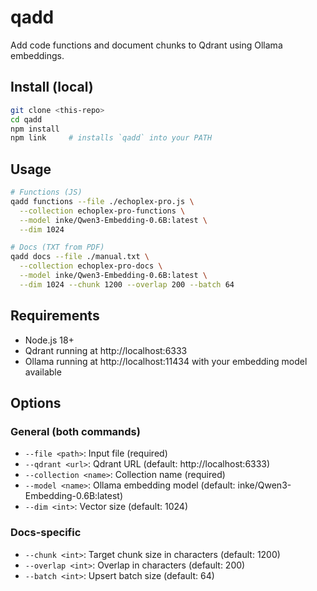 # qadd

Add code functions and document chunks to Qdrant using Ollama embeddings.

## Install (local)

```bash
git clone <this-repo>
cd qadd
npm install
npm link     # installs `qadd` into your PATH
```

## Usage

```bash
# Functions (JS)
qadd functions --file ./echoplex-pro.js \
  --collection echoplex-pro-functions \
  --model inke/Qwen3-Embedding-0.6B:latest \
  --dim 1024

# Docs (TXT from PDF)
qadd docs --file ./manual.txt \
  --collection echoplex-pro-docs \
  --model inke/Qwen3-Embedding-0.6B:latest \
  --dim 1024 --chunk 1200 --overlap 200 --batch 64
```

## Requirements
- Node.js 18+
- Qdrant running at http://localhost:6333
- Ollama running at http://localhost:11434 with your embedding model available

## Options

### General (both commands)
- `--file <path>`: Input file (required)
- `--qdrant <url>`: Qdrant URL (default: http://localhost:6333)
- `--collection <name>`: Collection name (required)
- `--model <name>`: Ollama embedding model (default: inke/Qwen3-Embedding-0.6B:latest)
- `--dim <int>`: Vector size (default: 1024)

### Docs-specific
- `--chunk <int>`: Target chunk size in characters (default: 1200)
- `--overlap <int>`: Overlap in characters (default: 200)
- `--batch <int>`: Upsert batch size (default: 64)

